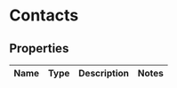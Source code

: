 # Contacts

## Properties
Name | Type | Description | Notes
------------ | ------------- | ------------- | -------------
